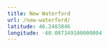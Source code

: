 ```yaml
---
title: New Waterford
url: /new-waterford/
latitude: 46.2483846
longitude: -60.087349100000004
---
```

